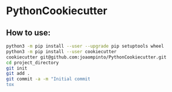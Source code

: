 # PythonCookiecutter 

## How to use:
```sh
python3 -m pip install --user --upgrade pip setuptools wheel
python3 -m pip install --user cookiecutter
cookiecutter git@github.com:joaompinto/PythonCookiecutter.git
cd project_directory
git init
git add .
git commit -a -m "Initial commit
tox
```
